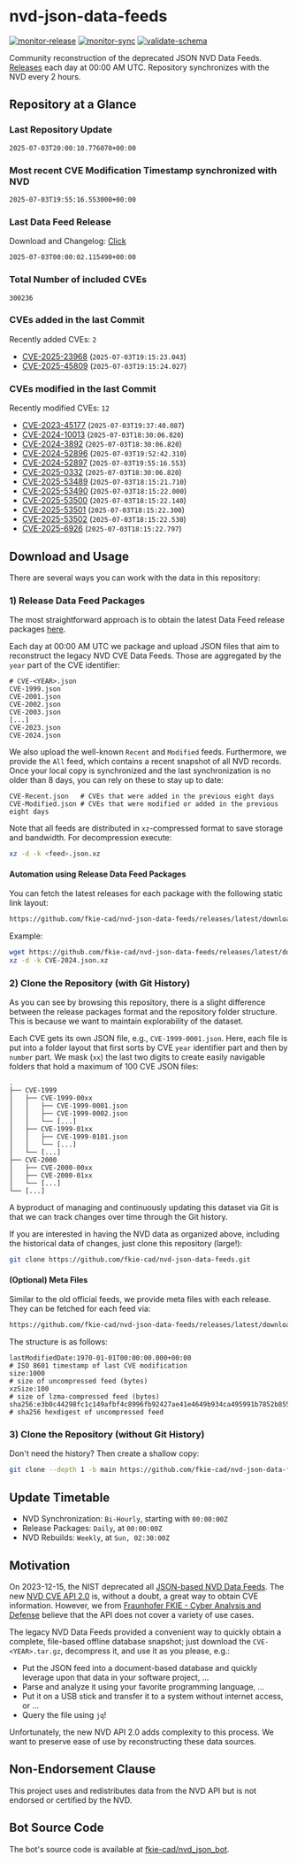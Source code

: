 # nvd-json-data-feeds

[![monitor-release](https://github.com/fkie-cad/nvd-json-data-feeds/actions/workflows/monitor_release.yml/badge.svg)](https://github.com/fkie-cad/nvd-json-data-feeds/actions/workflows/monitor_release.yml)
[![monitor-sync](https://github.com/fkie-cad/nvd-json-data-feeds/actions/workflows/monitor_sync.yml/badge.svg)](https://github.com/fkie-cad/nvd-json-data-feeds/actions/workflows/monitor_sync.yml)
[![validate-schema](https://github.com/fkie-cad/nvd-json-data-feeds/actions/workflows/validate_schema.yml/badge.svg)](https://github.com/fkie-cad/nvd-json-data-feeds/actions/workflows/validate_schema.yml)

Community reconstruction of the deprecated JSON NVD Data Feeds.
[Releases](https://github.com/fkie-cad/nvd-json-data-feeds/releases/latest) each day at 00:00 AM UTC.
Repository synchronizes with the NVD every 2 hours.

## Repository at a Glance

### Last Repository Update

```plain
2025-07-03T20:00:10.776070+00:00
```

### Most recent CVE Modification Timestamp synchronized with NVD

```plain
2025-07-03T19:55:16.553000+00:00
```

### Last Data Feed Release

Download and Changelog: [Click](https://github.com/fkie-cad/nvd-json-data-feeds/releases/latest)

```plain
2025-07-03T00:00:02.115490+00:00
```

### Total Number of included CVEs

```plain
300236
```

### CVEs added in the last Commit

Recently added CVEs: `2`

- [CVE-2025-23968](CVE-2025/CVE-2025-239xx/CVE-2025-23968.json) (`2025-07-03T19:15:23.043`)
- [CVE-2025-45809](CVE-2025/CVE-2025-458xx/CVE-2025-45809.json) (`2025-07-03T19:15:24.027`)


### CVEs modified in the last Commit

Recently modified CVEs: `12`

- [CVE-2023-45177](CVE-2023/CVE-2023-451xx/CVE-2023-45177.json) (`2025-07-03T19:37:40.087`)
- [CVE-2024-10013](CVE-2024/CVE-2024-100xx/CVE-2024-10013.json) (`2025-07-03T18:30:06.820`)
- [CVE-2024-3892](CVE-2024/CVE-2024-38xx/CVE-2024-3892.json) (`2025-07-03T18:30:06.820`)
- [CVE-2024-52896](CVE-2024/CVE-2024-528xx/CVE-2024-52896.json) (`2025-07-03T19:52:42.310`)
- [CVE-2024-52897](CVE-2024/CVE-2024-528xx/CVE-2024-52897.json) (`2025-07-03T19:55:16.553`)
- [CVE-2025-0332](CVE-2025/CVE-2025-03xx/CVE-2025-0332.json) (`2025-07-03T18:30:06.820`)
- [CVE-2025-53489](CVE-2025/CVE-2025-534xx/CVE-2025-53489.json) (`2025-07-03T18:15:21.710`)
- [CVE-2025-53490](CVE-2025/CVE-2025-534xx/CVE-2025-53490.json) (`2025-07-03T18:15:22.000`)
- [CVE-2025-53500](CVE-2025/CVE-2025-535xx/CVE-2025-53500.json) (`2025-07-03T18:15:22.140`)
- [CVE-2025-53501](CVE-2025/CVE-2025-535xx/CVE-2025-53501.json) (`2025-07-03T18:15:22.300`)
- [CVE-2025-53502](CVE-2025/CVE-2025-535xx/CVE-2025-53502.json) (`2025-07-03T18:15:22.530`)
- [CVE-2025-6926](CVE-2025/CVE-2025-69xx/CVE-2025-6926.json) (`2025-07-03T18:15:22.797`)


## Download and Usage

There are several ways you can work with the data in this repository:

### 1) Release Data Feed Packages

The most straightforward approach is to obtain the latest Data Feed release packages [here](https://github.com/fkie-cad/nvd-json-data-feeds/releases/latest).

Each day at 00:00 AM UTC we package and upload JSON files that aim to reconstruct the legacy NVD CVE Data Feeds.
Those are aggregated by the `year` part of the CVE identifier:

```
# CVE-<YEAR>.json
CVE-1999.json
CVE-2001.json
CVE-2002.json
CVE-2003.json
[...]
CVE-2023.json
CVE-2024.json
```

We also upload the well-known `Recent` and `Modified` feeds.
Furthermore, we provide the `All` feed, which contains a recent snapshot of all NVD records.
Once your local copy is synchronized and the last synchronization is no older than 8 days, you can rely on these to stay up to date:

```plain
CVE-Recent.json   # CVEs that were added in the previous eight days
CVE-Modified.json # CVEs that were modified or added in the previous eight days
```

Note that all feeds are distributed in `xz`-compressed format to save storage and bandwidth.
For decompression execute:

```sh
xz -d -k <feed>.json.xz
```

#### Automation using Release Data Feed Packages

You can fetch the latest releases for each package with the following static link layout:

```sh
https://github.com/fkie-cad/nvd-json-data-feeds/releases/latest/download/CVE-<YEAR>.json.xz
```

Example:

```sh
wget https://github.com/fkie-cad/nvd-json-data-feeds/releases/latest/download/CVE-2024.json.xz
xz -d -k CVE-2024.json.xz
```

### 2) Clone the Repository (with Git History)

As you can see by browsing this repository, there is a slight difference between the release packages format and the repository folder structure.
This is because we want to maintain explorability of the dataset.

Each CVE gets its own JSON file, e.g., `CVE-1999-0001.json`.
Here, each file is put into a folder layout that first sorts by CVE `year` identifier part and then by `number` part.
We mask (`xx`) the last two digits to create easily navigable folders that hold a maximum of 100 CVE JSON files:

```plain
.
├── CVE-1999
│   ├── CVE-1999-00xx
│   │   ├── CVE-1999-0001.json
│   │   ├── CVE-1999-0002.json
│   │   └── [...]
│   ├── CVE-1999-01xx
│   │   ├── CVE-1999-0101.json
│   │   └── [...]
│   └── [...]
├── CVE-2000
│   ├── CVE-2000-00xx
│   ├── CVE-2000-01xx
│   └── [...]
└── [...]
```

A byproduct of managing and continuously updating this dataset via Git is that we can track changes over time through the Git history.

If you are interested in having the NVD data as organized above, including the historical data of changes, just clone this repository (large!):

```sh
git clone https://github.com/fkie-cad/nvd-json-data-feeds.git
```

#### (Optional) Meta Files

Similar to the old official feeds, we provide meta files with each release. They can be fetched for each feed via:

```sh
https://github.com/fkie-cad/nvd-json-data-feeds/releases/latest/download/CVE-<YEAR>.meta
```

The structure is as follows:

```plain
lastModifiedDate:1970-01-01T00:00:00.000+00:00                          # ISO 8601 timestamp of last CVE modification
size:1000                                                               # size of uncompressed feed (bytes)
xzSize:100                                                              # size of lzma-compressed feed (bytes)
sha256:e3b0c44298fc1c149afbf4c8996fb92427ae41e4649b934ca495991b7852b855 # sha256 hexdigest of uncompressed feed
```

### 3) Clone the Repository (without Git History)

Don't need the history? Then create a shallow copy:

```sh
git clone --depth 1 -b main https://github.com/fkie-cad/nvd-json-data-feeds.git
```


## Update Timetable

* NVD Synchronization: `Bi-Hourly`, starting with `00:00:00Z`
* Release Packages: `Daily`, at `00:00:00Z`
* NVD Rebuilds: `Weekly`, at `Sun, 02:30:00Z`


## Motivation

On 2023-12-15, the NIST deprecated all [JSON-based NVD Data Feeds](https://nvd.nist.gov/vuln/data-feeds#divRetirementBanner-1).
The new [NVD CVE API 2.0](https://nvd.nist.gov/developers/vulnerabilities) is, without a doubt, a great way to obtain CVE information.
However, we from [Fraunhofer FKIE - Cyber Analysis and Defense](https://www.fkie.fraunhofer.de/en/departments/cad.html) believe that the API does not cover a variety of use cases.

The legacy NVD Data Feeds provided a convenient way to quickly obtain a complete, file-based offline database snapshot; just download the `CVE-<YEAR>.tar.gz`, decompress it, and use it as you please, e.g.:

- Put the JSON feed into a document-based database and quickly leverage upon that data in your software project, ...
- Parse and analyze it using your favorite programming language, ...
- Put it on a USB stick and transfer it to a system without internet access, or ...
- Query the file using `jq`!

Unfortunately, the new NVD API 2.0 adds complexity to this process.
We want to preserve ease of use by reconstructing these data sources.

## Non-Endorsement Clause

This project uses and redistributes data from the NVD API but is not endorsed or certified by the NVD.

## Bot Source Code

The bot's source code is available at [fkie-cad/nvd\_json\_bot](https://github.com/fkie-cad/nvd_json_bot).